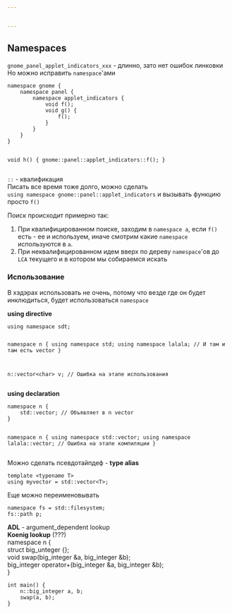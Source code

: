```yaml
---


---
```


<h2 id="namespaces">Namespaces</h2>
<p><code>gnome_panel_applet_indicators_xxx</code> - длинно, зато нет ошибок линковки<br>
Но можно исправить <code>namespace</code>'ами</p>
<pre><code>namespace gnome {
	namespace panel {
		namespace applet_indicators {
			void f();
			void g() {
				f();
			}
		}
	}
} 

void h() {
	gnome::panel::applet_indicators::f();
} 
</code></pre>
<p><code>::</code> - квалификация<br>
Писать все время тоже долго, можно сделать<br>
<code>using namespace gnome::panel::applet_indicators</code> и вызывать функцию просто <code>f()</code></p>
<p>Поиск происходит примерно так:</p>
<ol>
<li>При квалифицированном поиске, заходим в <code>namespace a</code>, если <code>f()</code> есть - ее и используем, иначе смотрим какие <code>namespace</code> используются в <code>a</code>.</li>
<li>При неквалифицированном идем вверх по дереву <code>namespace</code>'ов до <code>LCA</code> текущего и в котором мы собираемся искать</li>
</ol>
<h3 id="использование">Использование</h3>
<p>В хэдэрах использовать не очень, потому что везде где он будет инклюдиться, будет использоваться <code>namespace</code></p>
<p><strong>using directive</strong></p>
<pre><code>using namespace sdt;

namespace n {
	using namespace std;
	using namespace lalala; // И там и там есть vector
}

n::vector&lt;char&gt; v; // Ошибка на этапе использования
</code></pre>
<p><strong>using declaration</strong></p>
<pre><code>namespace n {
	std::vector; // Объявляет в n vector
}

namespace n {
	using namespace std::vector;
	using namespace lalala::vector; // Ошибка на этапе компиляции
}
</code></pre>
<p>Можно сделать псевдотайпдеф - <strong>type alias</strong></p>
<pre><code>template &lt;typename T&gt;
using myvector = std::vector&lt;T&gt;;
</code></pre>
<p>Еще можно переименовывать</p>
<pre><code>namespace fs = std::filesystem;
fs::path p;
</code></pre>
<p><strong>ADL</strong> - argument_dependent lookup<br>
<strong>Koenig lookup</strong> (???)<br>
namespace n {<br>
struct big_unteger {};<br>
void swap(big_integer &amp;a, big_integer &amp;b);<br>
big_integer operator+(big_integer &amp;a, big_integer &amp;b);<br>
}</p>
<pre><code>int main() {
	n::big_integer a, b;
	swap(a, b);
}
</code></pre>

